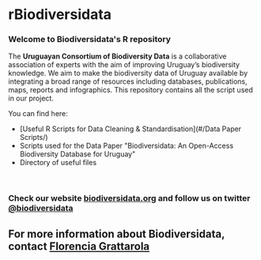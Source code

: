 # rBiodiversidata

### Welcome to Biodiversidata's R repository

The **Uruguayan Consortium of Biodiversity Data** is a collaborative association of experts with the aim of improving Uruguay’s biodiversity knowledge.
We aim to  make the biodiversity data of Uruguay available by integrating a broad range of resources including databases, publications, maps, reports and infographics. This repository contains all the script used in our project.

You can find here:
  - [Useful R Scripts for Data Cleaning & Standardisation](#/Data Paper Scripts/)
  - Scripts used for the Data Paper "Biodiversidata: An Open-Access Biodiversity Database for Uruguay"
  - Directory of useful files


<br>

### Check our website [biodiversidata.org](https://biodiversidata.org/) and follow us on twitter [@biodiversidata](https://twitter.com/biodiversidata)  

## For more information about Biodiversidata, contact [Florencia Grattarola](mailto:flograttarola@gmail.com)
